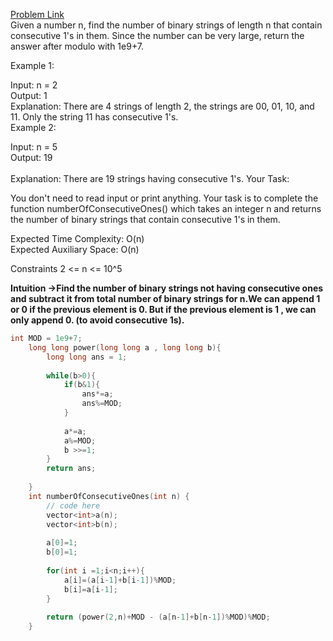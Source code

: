 [Problem Link](https://www.geeksforgeeks.org/problems/trail-of-ones3242/1)<br>
Given a number n, find the number of binary strings of length n that contain consecutive 1's in them. Since the number can be very large, return the answer after modulo with 1e9+7.<br>

Example 1:<br>

Input:
n = 2<br>
Output:
1<br>
Explanation:
There are 4 strings of 
length 2, the strings 
are 00, 01, 10, and 
11. Only the string 11 
has consecutive 1's.<br>
Example 2:<br>

Input:
n = 5<br>
Output:
19<br><br>
Explanation:
There are 19 strings
having consecutive 1's.
Your Task:

You don't need to read input or print anything. Your task is to complete the function numberOfConsecutiveOnes() which takes an integer n and returns the number of binary strings that contain consecutive 1's in them.<br>

Expected Time Complexity: O(n)<br>
Expected Auxiliary Space: O(n)<br>

Constraints
2 <= n <= 10^5<br>

__Intuition ->Find the number of binary strings not having consecutive ones and subtract it from total number of binary strings for n.We can append 1 or 0 if the previous element is 0. But if the previous element is 1 , we can only append 0. (to avoid consecutive 1s).__

```C++
int MOD = 1e9+7;
    long long power(long long a , long long b){
        long long ans = 1;
        
        while(b>0){
            if(b&1){
                ans*=a;
                ans%=MOD;
            }
            
            a*=a;
            a%=MOD;
            b >>=1;
        }
        return ans;
        
    }
    int numberOfConsecutiveOnes(int n) {
        // code here
        vector<int>a(n);
        vector<int>b(n);
        
        a[0]=1;
        b[0]=1;
        
        for(int i =1;i<n;i++){
            a[i]=(a[i-1]+b[i-1])%MOD;
            b[i]=a[i-1];
        }
        
        return (power(2,n)+MOD - (a[n-1]+b[n-1])%MOD)%MOD;
    }
```
